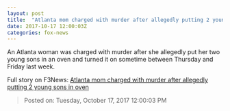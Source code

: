 ```yaml
---
layout: post
title:  "Atlanta mom charged with murder after allegedly putting 2 young sons in oven"
date: 2017-10-17 12:00:03Z
categories: fox-news
---
```


An Atlanta woman was charged with murder after she allegedly put her two young sons in an oven and turned it on sometime between Thursday and Friday last week.


Full story on F3News: [Atlanta mom charged with murder after allegedly putting 2 young sons in oven](http://www.f3nws.com/n/x3gUcG)

> Posted on: Tuesday, October 17, 2017 12:00:03 PM
